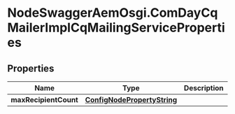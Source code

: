 # NodeSwaggerAemOsgi.ComDayCqMailerImplCqMailingServiceProperties

## Properties

Name | Type | Description | Notes
------------ | ------------- | ------------- | -------------
**maxRecipientCount** | [**ConfigNodePropertyString**](ConfigNodePropertyString.md) |  | [optional] 



